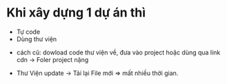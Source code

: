# Khi xây dựng 1 dự án thì

- Tự code
- Dùng thư viện

* cách cũ: dowload code thư viện về, đưa vào project hoặc dùng qua link cdn -> Foler project nặng

- Thư Viện update -> Tải lại File mới => mất nhiều thời gian.

